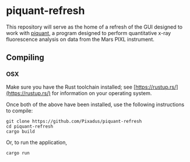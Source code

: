 # piquant-refresh

This repository will serve as the home of a refresh of the GUI designed to work with [piquant](https://github.com/pixlise/piquant), a program designed to perform quantitative x-ray fluorescence analysis on data from the Mars PIXL instrument. 

## Compiling

### OSX

Make sure you have the Rust toolchain installed; see [https://rustup.rs/](https://rustup.rs/) for information on your operating system. 

Once both of the above have been installed, use the following instructions to compile:

```
git clone https://github.com/Pixadus/piquant-refresh
cd piquant-refresh
cargo build
```

Or, to run the application,
```
cargo run
```
